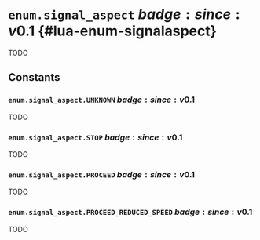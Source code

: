 # `enum.signal_aspect` $badge:since:v0.1$ {#lua-enum-signalaspect}

TODO

## Constants

### `enum.signal_aspect.UNKNOWN` $badge:since:v0.1$
TODO

### `enum.signal_aspect.STOP` $badge:since:v0.1$
TODO

### `enum.signal_aspect.PROCEED` $badge:since:v0.1$
TODO

### `enum.signal_aspect.PROCEED_REDUCED_SPEED` $badge:since:v0.1$
TODO
